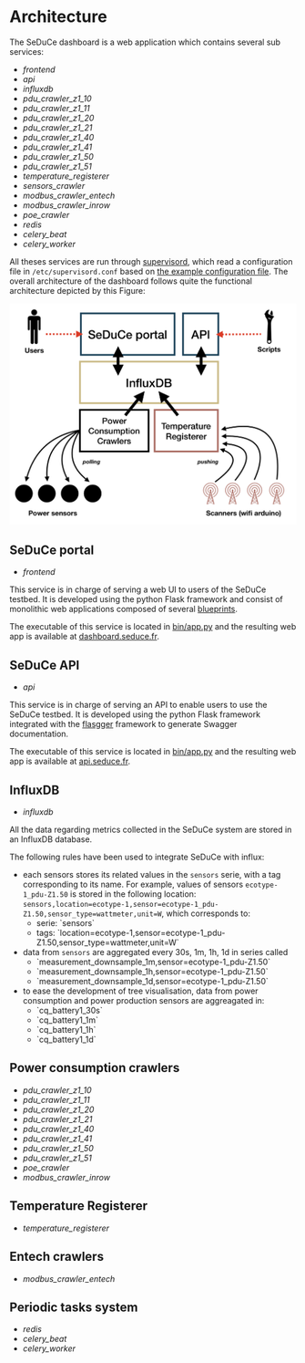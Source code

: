 # Architecture

The SeDuCe dashboard is a web application which contains several sub services:

- *frontend*
- *api*
- *influxdb*
- *pdu_crawler_z1_10*
- *pdu_crawler_z1_11*
- *pdu_crawler_z1_20*
- *pdu_crawler_z1_21*
- *pdu_crawler_z1_40*
- *pdu_crawler_z1_41*
- *pdu_crawler_z1_50*
- *pdu_crawler_z1_51*
- *temperature_registerer*
- *sensors_crawler*
- *modbus_crawler_entech*
- *modbus_crawler_inrow*
- *poe_crawler*
- *redis*
- *celery_beat*
- *celery_worker*

All theses services are run through [supervisord](http://supervisord.org/), which read a configuration file in `/etc/supervisord.conf` based on [the example configuration file](https://github.com/SeduceProject/seduceboard/blob/master/conf/seduce/supervisord.conf.example).
The overall architecture of the dashboard follows quite the functional architecture depicted by this Figure:

![SeDuCe dashboard architecture](img/seduce_portal.png)

## SeDuCe portal
- *frontend*

This service is in charge of serving a web UI to users of the SeDuCe testbed. It is developed using the python Flask framework and consist of monolithic web applications composed of several [blueprints](https://flask.palletsprojects.com/en/1.1.x/blueprints/).

The executable of this service is located in [bin/app.py](https://github.com/SeduceProject/seduceboard/blob/master/bin/app.py) and the resulting web app is available at [dashboard.seduce.fr](dashboard.seduce.fr/).

## SeDuCe API
- *api*

This service is in charge of serving an API to enable users to use the SeDuCe testbed. It is developed using the python Flask framework integrated with the [flasgger](https://github.com/flasgger/flasgger) framework to generate Swagger documentation.

The executable of this service is located in [bin/app.py](https://github.com/SeduceProject/seduceboard/blob/master/bin/api.py) and the resulting web app is available at [api.seduce.fr](api.seduce.fr/).

## InfluxDB
- *influxdb*

All the data regarding metrics collected in the SeDuCe system are stored in an InfluxDB database.
 
The following rules have been used to integrate SeDuCe with influx:

- each sensors stores its related values in the `sensors` serie, with a tag corresponding to its name. For example, values of sensors `ecotype-1_pdu-Z1.50` is stored in the following location: `sensors,location=ecotype-1,sensor=ecotype-1_pdu-Z1.50,sensor_type=wattmeter,unit=W`, which corresponds to:  
  <ul>
  <li>serie: `sensors`</li>
  <li>tags: `location=ecotype-1,sensor=ecotype-1_pdu-Z1.50,sensor_type=wattmeter,unit=W`</li>
  </ul>
- data from `sensors` are aggregated every 30s, 1m, 1h, 1d in series called
  <ul>
  <li>`measurement_downsample_1m,sensor=ecotype-1_pdu-Z1.50`</li>
  <li>`measurement_downsample_1h,sensor=ecotype-1_pdu-Z1.50`</li>
  <li>`measurement_downsample_1d,sensor=ecotype-1_pdu-Z1.50`</li>
  </ul>
- to ease the development of tree visualisation, data from power consumption and power production sensors are aggreagated in:
  <ul>
  <li>`cq_battery1_30s`</li>
  <li>`cq_battery1_1m`</li>
  <li>`cq_battery1_1h`</li>
  <li>`cq_battery1_1d`</li>
  </ul>


## Power consumption crawlers
- *pdu_crawler_z1_10*
- *pdu_crawler_z1_11*
- *pdu_crawler_z1_20*
- *pdu_crawler_z1_21*
- *pdu_crawler_z1_40*
- *pdu_crawler_z1_41*
- *pdu_crawler_z1_50*
- *pdu_crawler_z1_51*
- *poe_crawler*
- *modbus_crawler_inrow*

## Temperature Registerer
- *temperature_registerer*

## Entech crawlers
- *modbus_crawler_entech*

## Periodic tasks system
- *redis*
- *celery_beat*
- *celery_worker*


